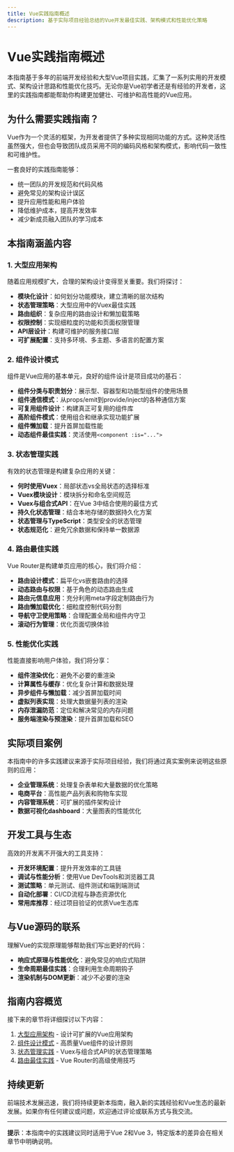 ```yaml
---
title: Vue实践指南概述
description: 基于实际项目经验总结的Vue开发最佳实践、架构模式和性能优化策略
---
```


# Vue实践指南概述

本指南基于多年的前端开发经验和大型Vue项目实践，汇集了一系列实用的开发模式、架构设计思路和性能优化技巧。无论你是Vue初学者还是有经验的开发者，这里的实践指南都能帮助你构建更加健壮、可维护和高性能的Vue应用。

## 为什么需要实践指南？

Vue作为一个灵活的框架，为开发者提供了多种实现相同功能的方式。这种灵活性虽然强大，但也会导致团队成员采用不同的编码风格和架构模式，影响代码一致性和可维护性。

一套良好的实践指南能够：

- 统一团队的开发规范和代码风格
- 避免常见的架构设计误区
- 提升应用性能和用户体验
- 降低维护成本，提高开发效率
- 减少新成员融入团队的学习成本

## 本指南涵盖内容

### 1. 大型应用架构

随着应用规模扩大，合理的架构设计变得至关重要。我们将探讨：

- **模块化设计**：如何划分功能模块，建立清晰的层次结构
- **状态管理策略**：大型应用中的Vuex最佳实践
- **路由组织**：复杂应用的路由设计和懒加载策略
- **权限控制**：实现细粒度的功能和页面权限管理
- **API层设计**：构建可维护的服务接口层
- **可扩展配置**：支持多环境、多主题、多语言的配置方案

### 2. 组件设计模式

组件是Vue应用的基本单元，良好的组件设计是项目成功的基石：

- **组件分类与职责划分**：展示型、容器型和功能型组件的使用场景
- **组件通信模式**：从props/emit到provide/inject的各种通信方案
- **可复用组件设计**：构建真正可复用的组件库
- **高阶组件模式**：使用组合和继承实现功能扩展
- **组件懒加载**：提升首屏加载性能
- **动态组件最佳实践**：灵活使用`<component :is="...">`

### 3. 状态管理实践

有效的状态管理是构建复杂应用的关键：

- **何时使用Vuex**：局部状态vs全局状态的选择标准
- **Vuex模块设计**：模块拆分和命名空间规范
- **Vuex与组合式API**：在Vue 3中结合使用的最佳方式
- **持久化状态管理**：结合本地存储的数据持久化方案
- **状态管理与TypeScript**：类型安全的状态管理
- **状态规范化**：避免冗余数据和保持单一数据源

### 4. 路由最佳实践

Vue Router是构建单页应用的核心，我们将介绍：

- **路由设计模式**：扁平化vs嵌套路由的选择
- **动态路由与权限**：基于角色的动态路由生成
- **路由元信息应用**：充分利用meta字段定制路由行为
- **路由懒加载优化**：细粒度控制代码分割
- **导航守卫使用策略**：合理配置全局和组件内守卫
- **滚动行为管理**：优化页面切换体验

### 5. 性能优化实践

性能直接影响用户体验，我们将分享：

- **组件渲染优化**：避免不必要的重渲染
- **计算属性与缓存**：优化复杂计算和数据处理
- **异步组件与懒加载**：减少首屏加载时间
- **虚拟列表实现**：处理大数据量列表的渲染
- **内存泄漏防范**：定位和解决常见的内存问题
- **服务端渲染与预渲染**：提升首屏加载和SEO

## 实际项目案例

本指南中的许多实践建议来源于实际项目经验，我们将通过真实案例来说明这些原则的应用：

- **企业管理系统**：处理复杂表单和大量数据的优化策略
- **电商平台**：高性能产品列表和购物车实现
- **内容管理系统**：可扩展的插件架构设计
- **数据可视化dashboard**：大量图表的性能优化

## 开发工具与生态

高效的开发离不开强大的工具支持：

- **开发环境配置**：提升开发效率的工具链
- **调试与性能分析**：使用Vue DevTools和浏览器工具
- **测试策略**：单元测试、组件测试和端到端测试
- **自动化部署**：CI/CD流程与静态资源优化
- **常用库推荐**：经过项目验证的优质Vue生态库

## 与Vue源码的联系

理解Vue的实现原理能够帮助我们写出更好的代码：

- **响应式原理与性能优化**：避免常见的响应式陷阱
- **生命周期最佳实践**：合理利用生命周期钩子
- **渲染机制与DOM更新**：减少不必要的渲染

## 指南内容概览

接下来的章节将详细探讨以下内容：

1. [大型应用架构](/vue-practical/large-scale-app) - 设计可扩展的Vue应用架构
2. [组件设计模式](/vue-practical/component-patterns) - 高质量Vue组件的设计原则
3. [状态管理实践](/vue-practical/state-management) - Vuex与组合式API的状态管理策略
4. [路由最佳实践](/vue-practical/routing-practices) - Vue Router的高级使用技巧

## 持续更新

前端技术发展迅速，我们将持续更新本指南，融入新的实践经验和Vue生态的最新发展。如果你有任何建议或问题，欢迎通过评论或联系方式与我交流。

---

**提示**：本指南中的实践建议同时适用于Vue 2和Vue 3，特定版本的差异会在相关章节中明确说明。 